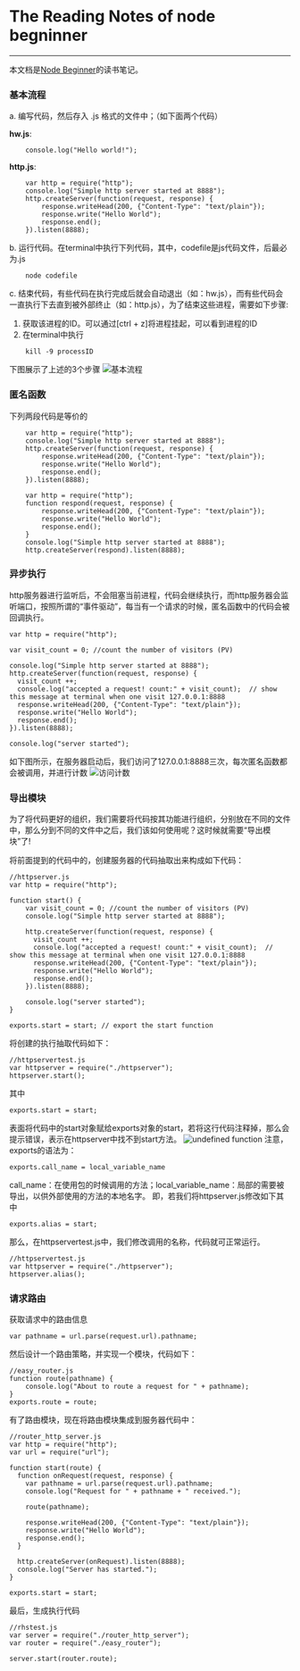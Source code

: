 # The Reading Notes of node begninner

---
本文档是[Node Beginner](http://www.nodebeginner.org/index-zh-cn.html)的读书笔记。

### 基本流程

a. 编写代码，然后存入 .js 格式的文件中；（如下面两个代码）

<b>hw.js</b>:

```
	console.log("Hello world!");
```
<b>http.js</b>:

```
	var http = require("http");
	console.log("Simple http server started at 8888");
	http.createServer(function(request, response) {
  		response.writeHead(200, {"Content-Type": "text/plain"});
  		response.write("Hello World");
  		response.end();
	}).listen(8888);
```

b. 运行代码。在terminal中执行下列代码，其中，codefile是js代码文件，后最必为.js

```
	node codefile
```

c. 结束代码，有些代码在执行完成后就会自动退出（如：hw.js），而有些代码会一直执行下去直到被外部终止（如：http.js），为了结束这些进程，需要如下步骤:

1) 获取该进程的ID。可以通过[ctrl + z]将进程挂起，可以看到进程的ID
2) 在terminal中执行
	
```
	kill -9 processID
```
下图展示了上述的3个步骤
![基本流程](figures/QQ20160305-1.png)


### 匿名函数

下列两段代码是等价的

```
	var http = require("http");
	console.log("Simple http server started at 8888");
	http.createServer(function(request, response) {
  		response.writeHead(200, {"Content-Type": "text/plain"});
  		response.write("Hello World");
  		response.end();
	}).listen(8888);
```


```
	var http = require("http");
	function respond(request, response) {
  		response.writeHead(200, {"Content-Type": "text/plain"});
  		response.write("Hello World");
  		response.end();
	}
	console.log("Simple http server started at 8888");
	http.createServer(respond).listen(8888);
```

### 异步执行
http服务器进行监听后，不会阻塞当前进程，代码会继续执行，而http服务器会监听端口，按照所谓的“事件驱动”，每当有一个请求的时候，匿名函数中的代码会被回调执行。

```
var http = require("http");

var visit_count = 0; //count the number of visitors (PV)

console.log("Simple http server started at 8888");
http.createServer(function(request, response) {
  visit_count ++;
  console.log("accepted a request! count:" + visit_count);  // show this message at terminal when one visit 127.0.0.1:8888
  response.writeHead(200, {"Content-Type": "text/plain"});
  response.write("Hello World");
  response.end();
}).listen(8888);

console.log("server started");
```
如下图所示，在服务器启动后，我们访问了127.0.0.1:8888三次，每次匿名函数都会被调用，并进行计数
![访问计数](figures/QQ20160306-0.png)

### 导出模块
为了将代码更好的组织，我们需要将代码按其功能进行组织，分别放在不同的文件中，那么分到不同的文件中之后，我们该如何使用呢？这时候就需要“导出模块”了!

将前面提到的代码中的，创建服务器的代码抽取出来构成如下代码：

```
//httpserver.js
var http = require("http");

function start() {
	var visit_count = 0; //count the number of visitors (PV)
	console.log("Simple http server started at 8888");
	
	http.createServer(function(request, response) {
	  visit_count ++;
	  console.log("accepted a request! count:" + visit_count);  // show this message at terminal when one visit 127.0.0.1:8888
	  response.writeHead(200, {"Content-Type": "text/plain"});
	  response.write("Hello World");
	  response.end();
	}).listen(8888);

	console.log("server started");
}

exports.start = start; // export the start function 
```

将创建的执行抽取代码如下：

```
//httpservertest.js
var httpserver = require("./httpserver");
httpserver.start();
```

其中
```
exports.start = start;
```
表面将代码中的start对象赋给exports对象的start，若将这行代码注释掉，那么会提示错误，表示在httpserver中找不到start方法。
![undefined function](figures/QQ20160307-0.png)
注意，exports的语法为：
```
exports.call_name = local_variable_name
```
call_name：在使用包的时候调用的方法；local_variable_name：局部的需要被导出，以供外部使用的方法的本地名字。
即，若我们将httpserver.js修改如下其中

```
exports.alias = start;
```
那么，在httpservertest.js中，我们修改调用的名称，代码就可正常运行。

```
//httpservertest.js
var httpserver = require("./httpserver");
httpserver.alias();
```

### 请求路由
获取请求中的路由信息
```
var pathname = url.parse(request.url).pathname;
```

然后设计一个路由策略，并实现一个模块，代码如下：

```
//easy_router.js
function route(pathname) {
	console.log("About to route a request for " + pathname);
}
exports.route = route;
```

有了路由模块，现在将路由模块集成到服务器代码中：

```
//router_http_server.js
var http = require("http");
var url = require("url");

function start(route) {
  function onRequest(request, response) {
    var pathname = url.parse(request.url).pathname;
    console.log("Request for " + pathname + " received.");

    route(pathname);

    response.writeHead(200, {"Content-Type": "text/plain"});
    response.write("Hello World");
    response.end();
  }

  http.createServer(onRequest).listen(8888);
  console.log("Server has started.");
}

exports.start = start;
```
最后，生成执行代码

```
//rhstest.js
var server = require("./router_http_server");
var router = require("./easy_router");

server.start(router.route);

```





